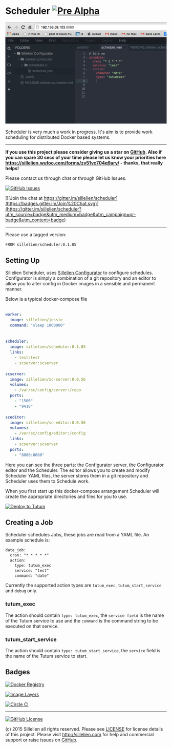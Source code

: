 

# Scheduler [![Pre Alpha](https://img.shields.io/badge/Status-Pre_Alpha-yellow.svg?style=flat)](http://github.com/sillelien/scheduler)

[![Screenshot 1](https://raw.githubusercontent.com/sillelien/scheduler/master/.assets/screenshot-1.png)](https://raw.githubusercontent.com/sillelien/scheduler/master/.assets/screenshot-1.png)

Scheduler is very much a work in progress. It's aim is to provide work scheduling for distributed Docker based systems.

-------

**If you use this project please consider giving us a star on [GitHub](http://github.com/sillelien/scheduler). Also if you can spare 30 secs of your time please let us know your priorities here https://sillelien.wufoo.com/forms/zv51vc704q9ary/  - thanks, that really helps!**

Please contact us through chat or through GitHub Issues.

[![GitHub Issues](https://img.shields.io/github/issues/sillelien/scheduler.svg)](https://github.com/sillelien/scheduler/issues)

[![Join the chat at https://gitter.im/sillelien/scheduler](https://badges.gitter.im/Join%20Chat.svg)](https://gitter.im/sillelien/scheduler?utm_source=badge&utm_medium=badge&utm_campaign=pr-badge&utm_content=badge)

-------

Please use a tagged version:

```
FROM sillelien/scheduler:0.1.85
```

## Setting Up

Sillelien Scheduler, uses [Sillelien Configurator](https://github.com/sillelien/configurator) to configure schedules. Configurator is simply a combination of a git repository and an editor to allow you to alter config in Docker images in a sensible and permanent manner.

Below is a typical docker-compose file

```yaml

worker:
  image: sillelien/jessie
  command: "sleep 1000000"


scheduler:
  image: sillelien/scheduler:0.1.85
  links:
    - test:test
    - scserver:scserver

scserver:
  image: sillelien/sc-server:0.0.56
  volumes:
    - /var/sc/config/server:/repo
  ports:
    - "1500"
    - "9418"

sceditor:
  image: sillelien/sc-editor:0.0.56
  volumes:
    - /var/sc/config/editor:/config
  links:
    - scserver:scserver
  ports:
    - "8080:8080"

```

Here you can see the three parts: the Configurator server, the Configurator editor and the Scheduler. The editor allows you to create and modify Scheduler YAML files, the server stores them in a git repository and Scheduler uses them to Schedule work. 

When you first start up this docker-compose arrangement Scheduler will create the appropriate directories and files for you to use.

[![Deploy to Tutum](https://s.tutum.co/deploy-to-tutum.svg)](https://dashboard.tutum.co/stack/deploy/)

## Creating a Job

Scheduler schedules Jobs, these jobs are read from a YAML file. An example schedule is:

```
date_job:
  cron: "* * * * *"
  action: 
    type: tutum_exec
    service: "test"
    command: "date"
```

Currently the supported action types are `tutum_exec`, `tutum_start_service` and `debug` only. 

### tutum_exec

The action should contain `type: tutum_exec`, the `service field` is the name of the Tutum service to use and the `command` is the command string to be executed on that service.

### tutum_start_service

The action should contain `type: tutum_start_service`, the `service` field is the name of the Tutum service to start.

## Badges

[![Docker Registry](https://img.shields.io/docker/pulls/sillelien/scheduler.svg)](https://registry.hub.docker.com/u/sillelien/scheduler)

[![Image Layers](https://badge.imagelayers.io/sillelien/scheduler.svg)](https://imagelayers.io/?images=sillelien/scheduler 'Get your own badge on imagelayers.io') 

[![Circle CI](https://circleci.com/gh/sillelien/scheduler/tree/master.svg?style=svg)](https://circleci.com/gh/sillelien/scheduler/tree/master)

--------

[![GitHub License](https://img.shields.io/github/license/sillelien/scheduler.svg)](https://raw.githubusercontent.com/sillelien/scheduler/master/LICENSE)

(c) 2015 Sillelien all rights reserved. Please see [LICENSE](https://raw.githubusercontent.com/sillelien/scheduler/master/LICENSE) for license details of this project. Please visit http://sillelien.com for help and commercial support or raise issues on [GitHub](https://github.com/sillelien/scheduler/issues).
